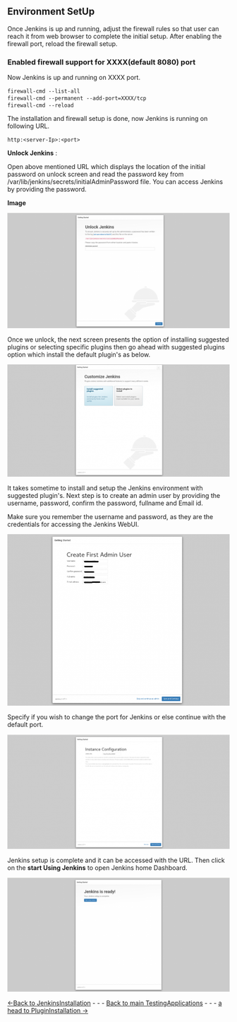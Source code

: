 ## Environment SetUp
Once Jenkins is up and running, adjust the firewall rules so that user can reach it from web browser to complete the initial setup. After enabling the firewall port, reload the firewall setup.

### Enabled firewall support for XXXX(default 8080) port

Now Jenkins is up and running on XXXX port.

    firewall-cmd --list-all
    firewall-cmd --permanent --add-port=XXXX/tcp 
    firewall-cmd --reload


The installation and firewall setup is done, now Jenkins is running on following URL.
    
    http:<server-Ip>:<port>

**Unlock Jenkins** :

Open above mentioned URL which displays the location of the initial password on unlock screen and read the password key from /var/lib/jenkins/secrets/initialAdminPassword file. You can access Jenkins by providing the password.

**Image**

![UnlockImage](./Images/UnlockPage.png)

Once we unlock, the next screen presents the option of installing suggested plugins or selecting specific plugins then go ahead with suggested plugins option which install the default plugin's as below.

![SuggestedPlugins](./Images/suggestedplaugins.png)

It takes sometime to install and setup the Jenkins environment with suggested plugin's. 
Next step is to create an admin user by providing the username, password, confirm the password, fullname and Email id. 

Make sure you remember the username and password, as they are the credentials for accessing the Jenkins WebUI. 

![adminusercreation](./Images/adminuser.png)

Specify if you wish to change the port for Jenkins or else continue with the default port. 

![configuration](./Images/instanceconfiguration.png)
 
Jenkins setup is complete and it can be accessed with the URL. Then click on the **start Using Jenkins** to open Jenkins home Dashboard. 

![jenkinsready](Images/jenkinsready.png)

[<-Back to JenkinsInstallation](./JenkinsInstallation.md) - - - [Back to main TestingApplications](../../../TestingApplications.md) - - - [a head to PluginInstallation ->](./PluginInstallation.md)
